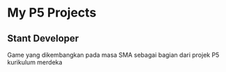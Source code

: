 # My P5 Projects
## Stant Developer
Game yang dikembangkan pada masa SMA sebagai bagian dari projek P5 kurikulum merdeka 
